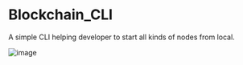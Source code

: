 # Blockchain_CLI
A simple CLI helping developer to start all kinds of nodes from local. 

![image](./CLI_Demo.gif)
